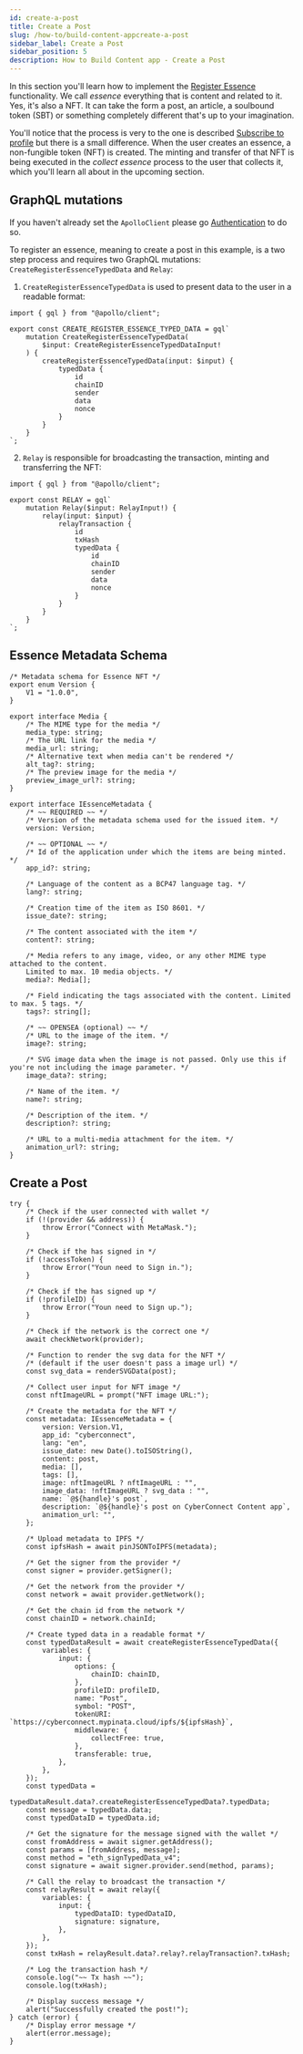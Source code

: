 ```yaml
---
id: create-a-post
title: Create a Post
slug: /how-to/build-content-appcreate-a-post
sidebar_label: Create a Post
sidebar_position: 5
description: How to Build Content app - Create a Post
---
```


In this section you'll learn how to implement the [Register Essence](/guides/mutation/register-essence) functionality. We call _essence_ everything that is content and related to it. Yes, it's also a NFT. It can take the form a post, an article, a soulbound token (SBT) or something completely different that's up to your imagination.

You'll notice that the process is very to the one is described [Subscribe to profile](/how-to/build-content-app/subscribe-to-profile) but there is a small difference. When the user creates an essence, a non-fungible token (NFT) is created. The minting and transfer of that NFT is being executed in the _collect essence_ process to the user that collects it, which you'll learn all about in the upcoming section.

## GraphQL mutations

If you haven't already set the `ApolloClient` please go [Authentication](/how-to/build-content-app/authentication) to do so.

To register an essence, meaning to create a post in this example, is a two step process and requires two GraphQL mutations: `CreateRegisterEssenceTypedData` and `Relay`:

1. `CreateRegisterEssenceTypedData` is used to present data to the user in a readable format:

```tsx title="graphql/CreateSubscribeTypedData.ts"
import { gql } from "@apollo/client";

export const CREATE_REGISTER_ESSENCE_TYPED_DATA = gql`
    mutation CreateRegisterEssenceTypedData(
        $input: CreateRegisterEssenceTypedDataInput!
    ) {
        createRegisterEssenceTypedData(input: $input) {
            typedData {
                id
                chainID
                sender
                data
                nonce
            }
        }
    }
`;
```

2. `Relay` is responsible for broadcasting the transaction, minting and transferring the NFT:

```tsx title="graphql/Relay.ts"
import { gql } from "@apollo/client";

export const RELAY = gql`
    mutation Relay($input: RelayInput!) {
        relay(input: $input) {
            relayTransaction {
                id
                txHash
                typedData {
                    id
                    chainID
                    sender
                    data
                    nonce
                }
            }
        }
    }
`;
```

## Essence Metadata Schema

```tsx title="types.ts"
/* Metadata schema for Essence NFT */
export enum Version {
    V1 = "1.0.0",
}

export interface Media {
    /* The MIME type for the media */
    media_type: string;
    /* The URL link for the media */
    media_url: string;
    /* Alternative text when media can't be rendered */
    alt_tag?: string;
    /* The preview image for the media */
    preview_image_url?: string;
}

export interface IEssenceMetadata {
    /* ~~ REQUIRED ~~ */
    /* Version of the metadata schema used for the issued item. */
    version: Version;

    /* ~~ OPTIONAL ~~ */
    /* Id of the application under which the items are being minted. */
    app_id?: string;

    /* Language of the content as a BCP47 language tag. */
    lang?: string;

    /* Creation time of the item as ISO 8601. */
    issue_date?: string;

    /* The content associated with the item */
    content?: string;

    /* Media refers to any image, video, or any other MIME type attached to the content.
    Limited to max. 10 media objects. */
    media?: Media[];

    /* Field indicating the tags associated with the content. Limited to max. 5 tags. */
    tags?: string[];

    /* ~~ OPENSEA (optional) ~~ */
    /* URL to the image of the item. */
    image?: string;

    /* SVG image data when the image is not passed. Only use this if you're not including the image parameter. */
    image_data?: string;

    /* Name of the item. */
    name?: string;

    /* Description of the item. */
    description?: string;

    /* URL to a multi-media attachment for the item. */
    animation_url?: string;
}
```

## Create a Post

```tsx title="components/PostBtn.tsx"
try {
    /* Check if the user connected with wallet */
    if (!(provider && address)) {
        throw Error("Connect with MetaMask.");
    }

    /* Check if the has signed in */
    if (!accessToken) {
        throw Error("Youn need to Sign in.");
    }

    /* Check if the has signed up */
    if (!profileID) {
        throw Error("Youn need to Sign up.");
    }

    /* Check if the network is the correct one */
    await checkNetwork(provider);

    /* Function to render the svg data for the NFT */
    /* (default if the user doesn't pass a image url) */
    const svg_data = renderSVGData(post);

    /* Collect user input for NFT image */
    const nftImageURL = prompt("NFT image URL:");

    /* Create the metadata for the NFT */
    const metadata: IEssenceMetadata = {
        version: Version.V1,
        app_id: "cyberconnect",
        lang: "en",
        issue_date: new Date().toISOString(),
        content: post,
        media: [],
        tags: [],
        image: nftImageURL ? nftImageURL : "",
        image_data: !nftImageURL ? svg_data : "",
        name: `@${handle}'s post`,
        description: `@${handle}'s post on CyberConnect Content app`,
        animation_url: "",
    };

    /* Upload metadata to IPFS */
    const ipfsHash = await pinJSONToIPFS(metadata);

    /* Get the signer from the provider */
    const signer = provider.getSigner();

    /* Get the network from the provider */
    const network = await provider.getNetwork();

    /* Get the chain id from the network */
    const chainID = network.chainId;

    /* Create typed data in a readable format */
    const typedDataResult = await createRegisterEssenceTypedData({
        variables: {
            input: {
                options: {
                    chainID: chainID,
                },
                profileID: profileID,
                name: "Post",
                symbol: "POST",
                tokenURI: `https://cyberconnect.mypinata.cloud/ipfs/${ipfsHash}`,
                middleware: {
                    collectFree: true,
                },
                transferable: true,
            },
        },
    });
    const typedData =
        typedDataResult.data?.createRegisterEssenceTypedData?.typedData;
    const message = typedData.data;
    const typedDataID = typedData.id;

    /* Get the signature for the message signed with the wallet */
    const fromAddress = await signer.getAddress();
    const params = [fromAddress, message];
    const method = "eth_signTypedData_v4";
    const signature = await signer.provider.send(method, params);

    /* Call the relay to broadcast the transaction */
    const relayResult = await relay({
        variables: {
            input: {
                typedDataID: typedDataID,
                signature: signature,
            },
        },
    });
    const txHash = relayResult.data?.relay?.relayTransaction?.txHash;

    /* Log the transaction hash */
    console.log("~~ Tx hash ~~");
    console.log(txHash);

    /* Display success message */
    alert("Successfully created the post!");
} catch (error) {
    /* Display error message */
    alert(error.message);
}
```
